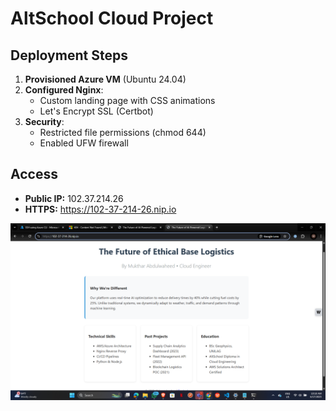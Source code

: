 # AltSchool Cloud Project

## Deployment Steps
1. **Provisioned Azure VM** (Ubuntu 24.04)
2. **Configured Nginx**:
   - Custom landing page with CSS animations
   - Let's Encrypt SSL (Certbot)
3. **Security**:
   - Restricted file permissions (chmod 644)
   - Enabled UFW firewall

## Access
- **Public IP:** 102.37.214.26
- **HTTPS:** https://102-37-214-26.nip.io

![Screenshot](Screenshot.png)